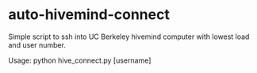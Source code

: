 # auto-hivemind-connect
Simple script to ssh into UC Berkeley hivemind computer with lowest load and user number.

Usage:
python hive_connect.py [username]
